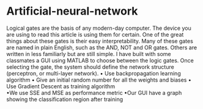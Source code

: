 # Artificial-neural-network
Logical gates are the basis of any modern-day computer. The device you are using to read this article is using them for certain. One of the great things about these gates is their easy interpretability. Many of these gates are named in plain English, such as the AND, NOT and OR gates. Others are written in less familiarly but are still simple.  I have built with some classmates a GUI using MATLAB to choose between the logic gates. 
Once selecting the gate, the system should define the network structure (perceptron, or multi-layer network).
•	Use backpropagation learning algorithm 
•	Give an initial random number for all the weights and biases
•	Use Gradient Descent as training algorithm  
•We use SSE and MSE as performance metric 
•Our GUI have a graph showing the classification region after training
